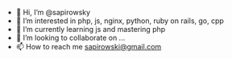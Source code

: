 - 👋 Hi, I’m @sapirowsky
- 👀 I’m interested in php, js, nginx, python, ruby on rails, go, cpp
- 🌱 I’m currently learning js and mastering php
- 💞️ I’m looking to collaborate on ...
- 📫 How to reach me sapirowski@gmail.com

<!---
sapirowsky/sapirowsky is a ✨ special ✨ repository because its `README.md` (this file) appears on your GitHub profile.
You can click the Preview link to take a look at your changes.
--->
